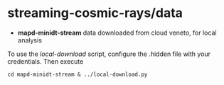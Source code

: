 # streaming-cosmic-rays/**data**

- **mapd-minidt-stream** data downloaded from cloud veneto, for local analysis

To use the *local-download* script, configure the .hidden file with your credentials. Then execute

```
cd mapd-minidt-stream & ../local-download.py
```